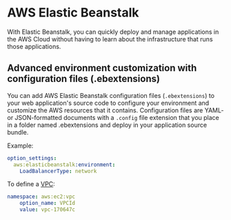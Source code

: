 # AWS Elastic Beanstalk

With Elastic Beanstalk, you can quickly deploy and manage applications in the AWS Cloud without having to learn about the infrastructure that runs those applications.

## Advanced environment customization with configuration files (.ebextensions)

You can add AWS Elastic Beanstalk configuration files (`.ebextensions`) to your web application's source code to configure your environment and customize the AWS resources that it contains. Configuration files are YAML- or JSON-formatted documents with a `.config` file extension that you place in a folder named .ebextensions and deploy in your application source bundle.

Example:
```yaml
option_settings:
  aws:elasticbeanstalk:environment:
    LoadBalancerType: network
```

To define a [VPC](VPC.md):

``` yaml
namespace: aws:ec2:vpc
    option_name: VPCId
    value: vpc-170647c
```